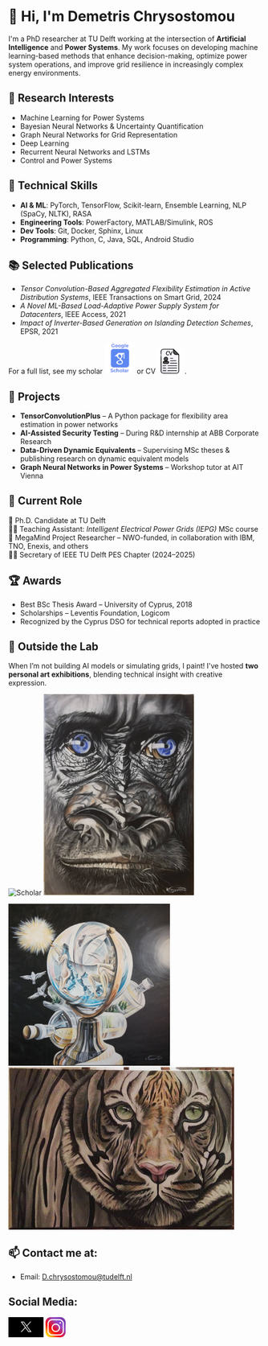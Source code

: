 
# 👋 Hi, I'm Demetris Chrysostomou

I'm a PhD researcher at TU Delft working at the intersection of **Artificial Intelligence** and **Power Systems**. My work focuses on developing machine learning-based methods that enhance decision-making, optimize power system operations, and improve grid resilience in increasingly complex energy environments.

## 🔬 Research Interests
- Machine Learning for Power Systems  
- Bayesian Neural Networks & Uncertainty Quantification  
- Graph Neural Networks for Grid Representation  
- Deep Learning
- Recurrent Neural Networks and LSTMs  
- Control and Power Systems  

## 🧠 Technical Skills
- **AI & ML**: PyTorch, TensorFlow, Scikit-learn, Ensemble Learning, NLP (SpaCy, NLTK), RASA  
- **Engineering Tools**: PowerFactory, MATLAB/Simulink, ROS  
- **Dev Tools**: Git, Docker, Sphinx, Linux  
- **Programming**: Python, C, Java, SQL, Android Studio  

## 📚 Selected Publications
- *Tensor Convolution-Based Aggregated Flexibility Estimation in Active Distribution Systems*, IEEE Transactions on Smart Grid, 2024  
- *A Novel ML-Based Load-Adaptive Power Supply System for Datacenters*, IEEE Access, 2021  
- *Impact of Inverter-Based Generation on Islanding Detection Schemes*, EPSR, 2021  

For a full list, see my scholar <a href="https://scholar.google.com/citations?user=dvzS94wAAAAJ&hl=en" target="_blank"><img src="https://raw.githubusercontent.com/Demetris-Ch/Demetris-Ch/master/contain/scholar_g.png" alt="Scholar" width="60"></a> or CV [<img src="https://raw.githubusercontent.com/Demetris-Ch/Demetris-Ch/master/contain/cv.png" alt="Scholar" width="50"></a>](contain/Demetris_CV_2025.pdf)
.

## 🧪 Projects
- **TensorConvolutionPlus** – A Python package for flexibility area estimation in power networks  
- **AI-Assisted Security Testing** – During R&D internship at ABB Corporate Research  
- **Data-Driven Dynamic Equivalents** – Supervising MSc theses & publishing research on dynamic equivalent models  
- **Graph Neural Networks in Power Systems** – Workshop tutor at AIT Vienna

## 🌱 Current Role
📍 Ph.D. Candidate at TU Delft  
👨‍🏫 Teaching Assistant: *Intelligent Electrical Power Grids (IEPG)* MSc course  
🔬 MegaMind Project Researcher – NWO-funded, in collaboration with IBM, TNO, Enexis, and others  
🧑‍🔬 Secretary of IEEE TU Delft PES Chapter (2024–2025)

## 🏆 Awards
- Best BSc Thesis Award – University of Cyprus, 2018  
- Scholarships – Leventis Foundation, Logicom  
- Recognized by the Cyprus DSO for technical reports adopted in practice

## 🎨 Outside the Lab
When I’m not building AI models or simulating grids, I paint! I've hosted **two personal art exhibitions**, blending technical insight with creative expression.

<img src="https://raw.githubusercontent.com/Demetris-Ch/Demetris-Ch/master/contain/Ideas_never_die.jpg" alt="Scholar" width="300"> <img src="https://raw.githubusercontent.com/Demetris-Ch/Demetris-Ch/master/contain/Gorilla.png" alt="Scholar" width="300">

<img src="https://raw.githubusercontent.com/Demetris-Ch/Demetris-Ch/master/contain/Warming.png" alt="Scholar" width="322"> <img src="https://raw.githubusercontent.com/Demetris-Ch/Demetris-Ch/master/contain/Tiger.png" alt="Scholar" width="450">

## 📫 Contact me at:  
- Email: D.chrysostomou@tudelft.nl  

## Social Media: 
<a href="https://x.com/DemetrisChryso1" target="_blank"><img src="https://raw.githubusercontent.com/Demetris-Ch/Demetris-Ch/master/contain/Xlogo.png" alt="Twitter" width="70"></a>
<a href="https://www.instagram.com/demetris_chrysostomou/" target="_blank"><img src="https://raw.githubusercontent.com/Demetris-Ch/Demetris-Ch/master/contain/insta.png" alt="Instagram" width="40"></a>




